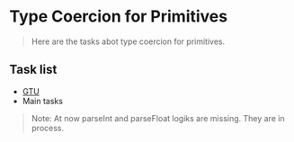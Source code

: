 # Type Coercion for Primitives

> Here are the tasks abot type coercion for primitives.

## Task list

- [GTU](https://github.com/vre2h/test-force/tree/master/gtu-01)
- Main tasks

> Note: At now parseInt and parseFloat logiks are missing. They are in process.